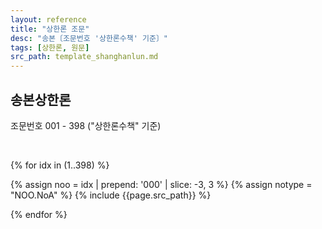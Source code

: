 ```yaml
---
layout: reference
title: "상한론 조문"
desc: "송본〔조문번호 '상한론수책' 기준〕"
tags: [상한론, 원문]
src_path: template_shanghanlun.md
---
```



송본상한론
---------

조문번호 001 - 398 ("상한론수책" 기준)

<br>

{% for idx in (1..398) %}

{% assign noo = idx | prepend: '000' | slice: -3, 3 %}
{% assign notype = "NOO.NoA" %}
{% include {{page.src_path}} %}


{% endfor %}
